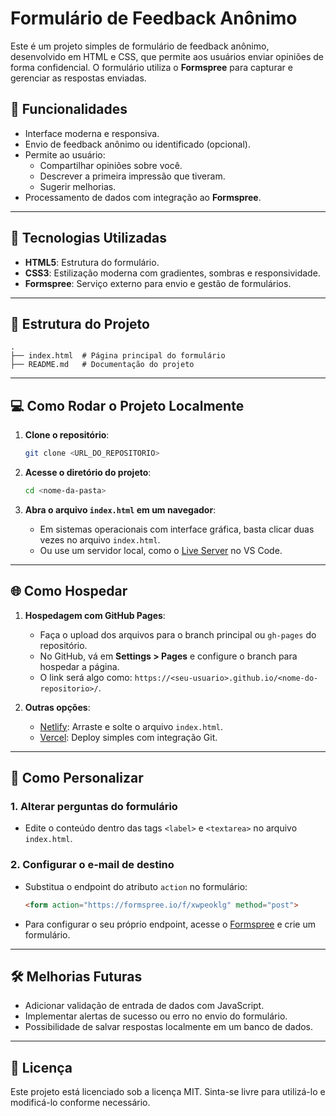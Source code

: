 
# Formulário de Feedback Anônimo

Este é um projeto simples de formulário de feedback anônimo, desenvolvido em HTML e CSS, que permite aos usuários enviar opiniões de forma confidencial. O formulário utiliza o **Formspree** para capturar e gerenciar as respostas enviadas.

## 🎯 Funcionalidades
- Interface moderna e responsiva.
- Envio de feedback anônimo ou identificado (opcional).
- Permite ao usuário:
  - Compartilhar opiniões sobre você.
  - Descrever a primeira impressão que tiveram.
  - Sugerir melhorias.
- Processamento de dados com integração ao **Formspree**.

---

## 🚀 Tecnologias Utilizadas
- **HTML5**: Estrutura do formulário.
- **CSS3**: Estilização moderna com gradientes, sombras e responsividade.
- **Formspree**: Serviço externo para envio e gestão de formulários.

---

## 📂 Estrutura do Projeto

```
.
├── index.html  # Página principal do formulário
├── README.md   # Documentação do projeto
```

---

## 💻 Como Rodar o Projeto Localmente

1. **Clone o repositório**:
   ```bash
   git clone <URL_DO_REPOSITORIO>
   ```

2. **Acesse o diretório do projeto**:
   ```bash
   cd <nome-da-pasta>
   ```

3. **Abra o arquivo `index.html` em um navegador**:
   - Em sistemas operacionais com interface gráfica, basta clicar duas vezes no arquivo `index.html`.
   - Ou use um servidor local, como o [Live Server](https://marketplace.visualstudio.com/items?itemName=ritwickdey.LiveServer) no VS Code.

---

## 🌐 Como Hospedar

1. **Hospedagem com GitHub Pages**:
   - Faça o upload dos arquivos para o branch principal ou `gh-pages` do repositório.
   - No GitHub, vá em **Settings > Pages** e configure o branch para hospedar a página.
   - O link será algo como: `https://<seu-usuario>.github.io/<nome-do-repositorio>/`.

2. **Outras opções**:
   - [Netlify](https://www.netlify.com/): Arraste e solte o arquivo `index.html`.
   - [Vercel](https://vercel.com/): Deploy simples com integração Git.

---

## 📝 Como Personalizar

### 1. Alterar perguntas do formulário
- Edite o conteúdo dentro das tags `<label>` e `<textarea>` no arquivo `index.html`.

### 2. Configurar o e-mail de destino
- Substitua o endpoint do atributo `action` no formulário:
  ```html
  <form action="https://formspree.io/f/xwpeoklg" method="post">
  ```
- Para configurar o seu próprio endpoint, acesse o [Formspree](https://formspree.io/) e crie um formulário.

---

## 🛠 Melhorias Futuras
- Adicionar validação de entrada de dados com JavaScript.
- Implementar alertas de sucesso ou erro no envio do formulário.
- Possibilidade de salvar respostas localmente em um banco de dados.

---

## 📜 Licença

Este projeto está licenciado sob a licença MIT. Sinta-se livre para utilizá-lo e modificá-lo conforme necessário.
